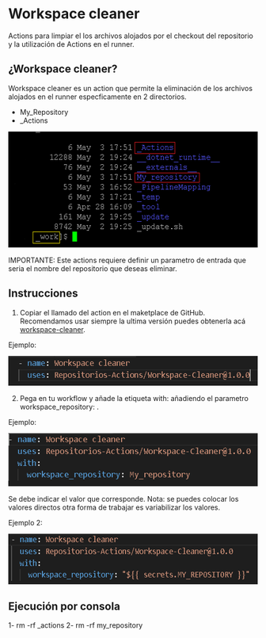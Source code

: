 # Workspace cleaner

Actions para limpiar el los archivos alojados por el checkout del repositorio y la utilización de Actions en el runner.

## ¿Workspace cleaner?

Workspace cleaner es un action que permite la eliminación de los archivos alojados en el runner especficamente en 2 directorios.

- My_Repository
- _Actions

<p align="center">
  <img width="541" height="234" alt="consola" src="public/img/consola.png">
</p>

IMPORTANTE: Este actions requiere definir un parametro de entrada que seria el nombre del repositorio que deseas eliminar.

## Instrucciones

1. Copiar el llamado del action en el maketplace de GitHub. Recomendamos usar siempre la ultima versión puedes obtenerla acá [workspace-cleaner](https://github.com/marketplace/actions/workspace-cleaner).

Ejemplo:

<p align="center">
  <img width="561" height="60" alt="action" src="public/img/action.png">
</p>

2. Pega en tu workflow y añade la etiqueta with: añadiendo el parametro workspace_repository: .

Ejemplo:

<p align="center">
  <img width="535" height="107" alt="action_with" src="public/img/action2.png">
</p>

Se debe indicar el valor que corresponde. Nota: se puedes colocar los valores directos otra forma de trabajar es variabilizar los valores.

Ejemplo 2:

<p align="center">
  <img width="585" height="102" alt="action_with_variables" src="public/img/action3.png">
</p>

## Ejecución por consola

1- rm -rf _actions
2- rm -rf my_repository